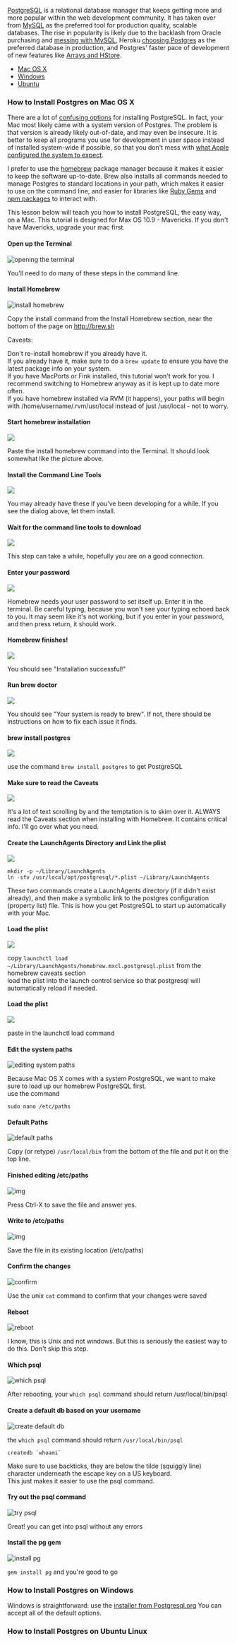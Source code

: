 


[PostgreSQL](http://www.postgresql.org) is a relational database manager that
keeps getting more and more popular within the web development community. It 
has taken over from [MySQL](http://www.mysql.com) as the preferred tool for
production quality, scalable databases. The rise in popularity is likely due to
the backlash from Oracle purchasing and [messing with MySQL](http://techcrunch.com/2012/08/18/oracle-makes-more-moves-to-kill-open-source-mysql/), Heroku [choosing Postgres](https://www.heroku.com/postgres)
as the preferred database in production, and Postgres' faster pace of development
of new features like [Arrays and HStore](http://adamsanderson.github.io/railsconf_2013/).

- [Mac OS X](#macosx)
- [Windows](#windows)
- [Ubuntu](#ubuntu)

<a name="macosx"></a>
### How to Install Postgres on Mac OS X

There are a lot of [confusing options](http://www.postgresql.org/download/macosx/)
for installing PostgreSQL. In fact, your Mac most likely came with a system 
version of Postgres. The problem is that version is already likely out-of-date,
and may even be insecure. It is better to keep all programs you use for development
in user space instead of installed system-wide if possible, so that you don't mess
with [what Apple configured the system to expect](https://discussions.apple.com/message/23547312#23547312).

I prefer to use the [homebrew](http://brew.sh) package manager because it makes
it easier to keep the software up-to-date. Brew also installs all commands 
needed to manage Postgres to standard locations in your path, which makes it
easier to use on the command line, and easier for libraries like
[Ruby Gems](https://rubygems.org/gems/pg) and
[npm packages](https://npmjs.org/package/pg) to interact with.

This lesson below will teach you how to install PostgreSQL, the easy way, on a Mac.
This tutorial is designed for Max OS 10.9 - Mavericks. If you don't have
Mavericks, upgrade your mac first.

#### Open up the Terminal

![opening the terminal](http://assets.codefellows.org/install_homebrew_postgres/images/Install_Homebrew_and_PostgreSQL_on_Mac_OS_X_Mavericks/media_1387413864323.png)

You'll need to do many of these steps in the command line.

#### Install Homebrew

![install homebrew](http://assets.codefellows.org/install_homebrew_postgres/images/Install_Homebrew_and_PostgreSQL_on_Mac_OS_X_Mavericks/media_1387413932210.png)

Copy the install command from the Install Homebrew section, near the bottom of
the page on http://brew.sh

Caveats:

Don't re-install homebrew if you already have it.  
If you already have it, make sure to do a `brew update` to ensure you have the
latest package info on your system.  
If you have MacPorts or Fink installed, this tutorial won't work for you. I
recommend switching to Homebrew anyway as it is kept up to date more often.  
If you have homebrew installed via RVM (it happens), your paths will begin
with /home/username/.rvm/usr/local instead of just /usr/local - not to worry.

#### Start homebrew installation

![](http://assets.codefellows.org/install_homebrew_postgres/images/Install_Homebrew_and_PostgreSQL_on_Mac_OS_X_Mavericks/media_1387414019607.png)

Paste the install homebrew command into the Terminal. It should look somewhat
like the picture above.

#### Install the Command Line Tools

![](http://assets.codefellows.org/install_homebrew_postgres/images/Install_Homebrew_and_PostgreSQL_on_Mac_OS_X_Mavericks/media_1387414053245.png)

You may already have these if you've been developing for a while. If you see
the dialog above, let them install.

#### Wait for the command line tools to download

![](http://assets.codefellows.org/install_homebrew_postgres/images/Install_Homebrew_and_PostgreSQL_on_Mac_OS_X_Mavericks/media_1387414077419.png)

This step can take a while, hopefully you are on a good connection.

#### Enter your password

![](http://assets.codefellows.org/install_homebrew_postgres/images/Install_Homebrew_and_PostgreSQL_on_Mac_OS_X_Mavericks/media_1387414408632.png)

Homebrew needs your user password to set itself up. Enter it in the terminal.
Be careful typing, because you won't see your typing echoed back to you. It
may seem like it's not working, but if you enter in your password, and then
press return, it should work.

#### Homebrew finishes!

![](http://assets.codefellows.org/install_homebrew_postgres/images/Install_Homebrew_and_PostgreSQL_on_Mac_OS_X_Mavericks/media_1387414463163.png)

You should see "Installation successful!"

#### Run brew doctor

![](http://assets.codefellows.org/install_homebrew_postgres/images/Install_Homebrew_and_PostgreSQL_on_Mac_OS_X_Mavericks/media_1387414484491.png)

You should see "Your system is ready to brew". If not, there should be
instructions on how to fix each issue it finds.

#### brew install postgres

![](http://assets.codefellows.org/install_homebrew_postgres/images/Install_Homebrew_and_PostgreSQL_on_Mac_OS_X_Mavericks/media_1387414540503.png)

use the command `brew install postgres` to get PostgreSQL

#### Make sure to read the Caveats

![](http://assets.codefellows.org/install_homebrew_postgres/images/Install_Homebrew_and_PostgreSQL_on_Mac_OS_X_Mavericks/media_1387414570920.png)

It's a lot of text scrolling by and the temptation is to skim over it. ALWAYS
read the Caveats section when installing with Homebrew. It contains critical
info. I'll go over what you need.

#### Create the LaunchAgents Directory and Link the plist

![](http://assets.codefellows.org/install_homebrew_postgres/images/Install_Homebrew_and_PostgreSQL_on_Mac_OS_X_Mavericks/media_1387414624947.png)

    mkdir -p ~/Library/LaunchAgents  
    ln -sfv /usr/local/opt/postgresql/*.plist ~/Library/LaunchAgents


These two commands create a LaunchAgents directory (if it didn't exist
already), and then make a symbolic link to the postgres configuration
(property list) file. This is how you get PostgreSQL to start up automatically
with your Mac.

#### Load the plist

![](http://assets.codefellows.org/install_homebrew_postgres/images/Install_Homebrew_and_PostgreSQL_on_Mac_OS_X_Mavericks/media_1387414640076.png)

copy `launchctl load ~/Library/LaunchAgents/homebrew.mxcl.postgresql.plist` from
the homebrew caveats section  
load the plist into the launch control service so that postgresql will
automatically reload if needed.

#### Load the plist

![](http://assets.codefellows.org/install_homebrew_postgres/images/Install_Homebrew_and_PostgreSQL_on_Mac_OS_X_Mavericks/media_1387414655649.png)

paste in the launchctl load command

#### Edit the system paths

![editing system paths](http://assets.codefellows.org/install_homebrew_postgres/images/Install_Homebrew_and_PostgreSQL_on_Mac_OS_X_Mavericks/media_1387414842894.png)

Because Mac OS X comes with a system PostgreSQL, we want to make sure to load
up our homebrew PostgreSQL first.  
use the command

    sudo nano /etc/paths

#### Default Paths

![default paths](http://assets.codefellows.org/install_homebrew_postgres/images/Install_Homebrew_and_PostgreSQL_on_Mac_OS_X_Mavericks/media_1387414852442.png)

Copy (or retype) `/usr/local/bin` from the bottom of the file and put it on the
top line.

#### Finished editing /etc/paths

![img](http://assets.codefellows.org/install_homebrew_postgres/images/Install_Homebrew_and_PostgreSQL_on_Mac_OS_X_Mavericks/media_1387414875363.png)

Press Ctrl-X to save the file and answer yes.

#### Write to /etc/paths

![img](http://assets.codefellows.org/install_homebrew_postgres/images/Install_Homebrew_and_PostgreSQL_on_Mac_OS_X_Mavericks/media_1387414886883.png)

Save the file in its existing location (/etc/paths)

#### Confirm the changes

![confirm](http://assets.codefellows.org/install_homebrew_postgres/images/Install_Homebrew_and_PostgreSQL_on_Mac_OS_X_Mavericks/media_1387414900686.png)

Use the unix `cat` command to confirm that your changes were saved

#### Reboot

![reboot](http://assets.codefellows.org/install_homebrew_postgres/images/Install_Homebrew_and_PostgreSQL_on_Mac_OS_X_Mavericks/media_1387414955093.png)

I know, this is Unix and not windows. But this is seriously the easiest way to
do this. Don't skip this step.

#### Which psql

![which psql](http://assets.codefellows.org/install_homebrew_postgres/images/Install_Homebrew_and_PostgreSQL_on_Mac_OS_X_Mavericks/media_1387415116045.png)

After rebooting, your `which psql` command should return /usr/local/bin/psql

#### Create a default db based on your username

![create default db](http://assets.codefellows.org/install_homebrew_postgres/images/Install_Homebrew_and_PostgreSQL_on_Mac_OS_X_Mavericks/media_1387415158156.png)

the `which psql` command should return `/usr/local/bin/psql`

    createdb `whoami`

Make sure to use backticks, they are below the tilde
(squiggly line) character underneath the escape key on a US keyboard.  
This just makes it easier to use the psql command.


#### Try out the psql command

![try psql](http://assets.codefellows.org/install_homebrew_postgres/images/Install_Homebrew_and_PostgreSQL_on_Mac_OS_X_Mavericks/media_1387415196590.png)

Great! you can get into psql without any errors

#### Install the pg gem

![install pg](http://assets.codefellows.org/install_homebrew_postgres/images/Install_Homebrew_and_PostgreSQL_on_Mac_OS_X_Mavericks/media_1387433710226.png)

`gem install pg` and you're good to go

<a name="windows"></a>
### How to Install Postgres on Windows

Windows is straightforward: use the [installer from Postgresql.org](http://www.postgresql.org/download/windows/)
You can accept all of the default options. 

<a name="ubuntu"></a>
### How to Install Postgres on Ubuntu Linux

